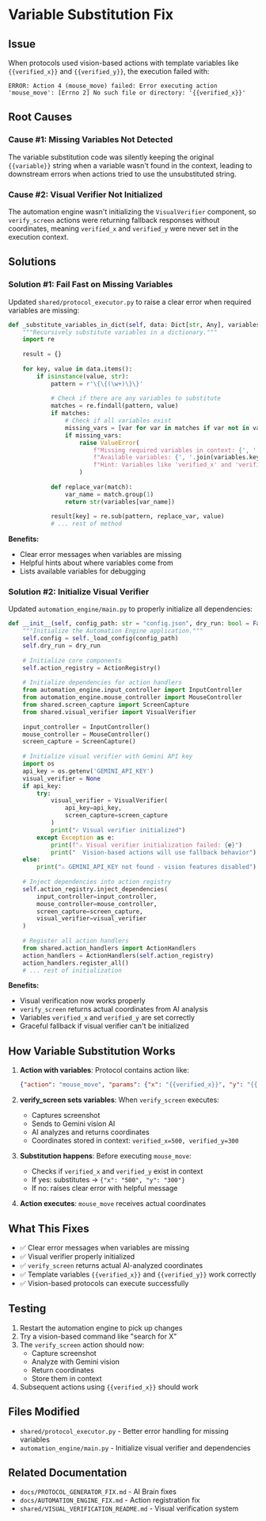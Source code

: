 # Variable Substitution Fix

## Issue
When protocols used vision-based actions with template variables like `{{verified_x}}` and `{{verified_y}}`, the execution failed with:
```
ERROR: Action 4 (mouse_move) failed: Error executing action 'mouse_move': [Errno 2] No such file or directory: '{{verified_x}}'
```

## Root Causes

### Cause #1: Missing Variables Not Detected
The variable substitution code was silently keeping the original `{{variable}}` string when a variable wasn't found in the context, leading to downstream errors when actions tried to use the unsubstituted string.

### Cause #2: Visual Verifier Not Initialized
The automation engine wasn't initializing the `VisualVerifier` component, so `verify_screen` actions were returning fallback responses without coordinates, meaning `verified_x` and `verified_y` were never set in the execution context.

## Solutions

### Solution #1: Fail Fast on Missing Variables
Updated `shared/protocol_executor.py` to raise a clear error when required variables are missing:

```python
def _substitute_variables_in_dict(self, data: Dict[str, Any], variables: Dict[str, Any]) -> Dict[str, Any]:
    """Recursively substitute variables in a dictionary."""
    import re
    
    result = {}
    
    for key, value in data.items():
        if isinstance(value, str):
            pattern = r'\{\{(\w+)\}\}'
            
            # Check if there are any variables to substitute
            matches = re.findall(pattern, value)
            if matches:
                # Check if all variables exist
                missing_vars = [var for var in matches if var not in variables]
                if missing_vars:
                    raise ValueError(
                        f"Missing required variables in context: {', '.join(missing_vars)}. "
                        f"Available variables: {', '.join(variables.keys()) if variables else 'none'}. "
                        f"Hint: Variables like 'verified_x' and 'verified_y' come from 'verify_screen' action results."
                    )
            
            def replace_var(match):
                var_name = match.group(1)
                return str(variables[var_name])
            
            result[key] = re.sub(pattern, replace_var, value)
            # ... rest of method
```

**Benefits:**
- Clear error messages when variables are missing
- Helpful hints about where variables come from
- Lists available variables for debugging

### Solution #2: Initialize Visual Verifier
Updated `automation_engine/main.py` to properly initialize all dependencies:

```python
def __init__(self, config_path: str = "config.json", dry_run: bool = False):
    """Initialize the Automation Engine application."""
    self.config = self._load_config(config_path)
    self.dry_run = dry_run
    
    # Initialize core components
    self.action_registry = ActionRegistry()
    
    # Initialize dependencies for action handlers
    from automation_engine.input_controller import InputController
    from automation_engine.mouse_controller import MouseController
    from shared.screen_capture import ScreenCapture
    from shared.visual_verifier import VisualVerifier
    
    input_controller = InputController()
    mouse_controller = MouseController()
    screen_capture = ScreenCapture()
    
    # Initialize visual verifier with Gemini API key
    import os
    api_key = os.getenv('GEMINI_API_KEY')
    visual_verifier = None
    if api_key:
        try:
            visual_verifier = VisualVerifier(
                api_key=api_key,
                screen_capture=screen_capture
            )
            print("✓ Visual verifier initialized")
        except Exception as e:
            print(f"⚠ Visual verifier initialization failed: {e}")
            print("  Vision-based actions will use fallback behavior")
    else:
        print("⚠ GEMINI_API_KEY not found - vision features disabled")
    
    # Inject dependencies into action registry
    self.action_registry.inject_dependencies(
        input_controller=input_controller,
        mouse_controller=mouse_controller,
        screen_capture=screen_capture,
        visual_verifier=visual_verifier
    )
    
    # Register all action handlers
    from shared.action_handlers import ActionHandlers
    action_handlers = ActionHandlers(self.action_registry)
    action_handlers.register_all()
    # ... rest of initialization
```

**Benefits:**
- Visual verification now works properly
- `verify_screen` returns actual coordinates from AI analysis
- Variables `verified_x` and `verified_y` are set correctly
- Graceful fallback if visual verifier can't be initialized

## How Variable Substitution Works

1. **Action with variables**: Protocol contains action like:
   ```json
   {"action": "mouse_move", "params": {"x": "{{verified_x}}", "y": "{{verified_y}}"}}
   ```

2. **verify_screen sets variables**: When `verify_screen` executes:
   - Captures screenshot
   - Sends to Gemini vision AI
   - AI analyzes and returns coordinates
   - Coordinates stored in context: `verified_x=500, verified_y=300`

3. **Substitution happens**: Before executing `mouse_move`:
   - Checks if `verified_x` and `verified_y` exist in context
   - If yes: substitutes → `{"x": "500", "y": "300"}`
   - If no: raises clear error with helpful message

4. **Action executes**: `mouse_move` receives actual coordinates

## What This Fixes
- ✅ Clear error messages when variables are missing
- ✅ Visual verifier properly initialized
- ✅ `verify_screen` returns actual AI-analyzed coordinates
- ✅ Template variables `{{verified_x}}` and `{{verified_y}}` work correctly
- ✅ Vision-based protocols can execute successfully

## Testing
1. Restart the automation engine to pick up changes
2. Try a vision-based command like "search for X"
3. The `verify_screen` action should now:
   - Capture screenshot
   - Analyze with Gemini vision
   - Return coordinates
   - Store them in context
4. Subsequent actions using `{{verified_x}}` should work

## Files Modified
- `shared/protocol_executor.py` - Better error handling for missing variables
- `automation_engine/main.py` - Initialize visual verifier and dependencies

## Related Documentation
- `docs/PROTOCOL_GENERATOR_FIX.md` - AI Brain fixes
- `docs/AUTOMATION_ENGINE_FIX.md` - Action registration fix
- `shared/VISUAL_VERIFICATION_README.md` - Visual verification system
